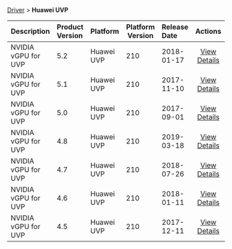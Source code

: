 
[Driver](/README.md)  >  **Huawei UVP**



| Description            | Product Version    | Platform                | Platform Version           | Release Date           |             Actions              |
| ---------------------- | :----------------- | :---------------------- | -------------------------- | :--------------------- | :------------------------------: |
| NVIDIA vGPU for UVP | 5.2 | Huawei UVP | 210 | 2018-01-17 | [View Details](/details/b0b647_NVIDIA_vGPU_for_UVP.md) |
| NVIDIA vGPU for UVP | 5.1 | Huawei UVP | 210 | 2017-11-10 | [View Details](/details/35c1a0_NVIDIA_vGPU_for_UVP.md) |
| NVIDIA vGPU for UVP | 5.0 | Huawei UVP | 210 | 2017-09-01 | [View Details](/details/37ff5b_NVIDIA_vGPU_for_UVP.md) |
| NVIDIA vGPU for UVP | 4.8 | Huawei UVP | 210 | 2019-03-18 | [View Details](/details/470f9d_NVIDIA_vGPU_for_UVP.md) |
| NVIDIA vGPU for UVP | 4.7 | Huawei UVP | 210 | 2018-07-26 | [View Details](/details/714ef6_NVIDIA_vGPU_for_UVP.md) |
| NVIDIA vGPU for UVP | 4.6 | Huawei UVP | 210 | 2018-01-11 | [View Details](/details/b8fdfd_NVIDIA_vGPU_for_UVP.md) |
| NVIDIA vGPU for UVP | 4.5 | Huawei UVP | 210 | 2017-12-11 | [View Details](/details/ee5c8a_NVIDIA_vGPU_for_UVP.md) |
